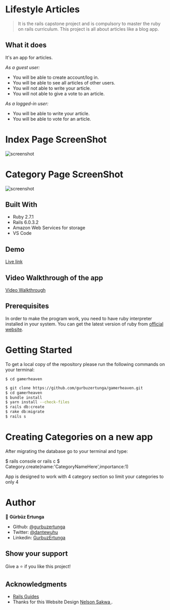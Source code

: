 # Lifestyle Articles

>  It is the rails capstone project and is compulsory to master the ruby on rails curriculum. This project is all about articles like a blog app.

## What it does

It's an app for articles.

*As a guest user:*

- You will be able  to create account/log in.
- You will be able to see all articles of other users.
- You will not able to write your article.
- You will not able to give a vote to an article.

*As a logged-in user:*

- You will be able to write your article.
- You will be able to vote for an article.

# Index Page ScreenShot

![screenshot](/assets/images/category_index_screenshot.png)

# Category Page ScreenShot

![screenshot](/assets/images/category_show_screenshot.png)

## Built With

- Ruby 2.7.1
- Rails 6.0.3.2
- Amazon Web Services for storage
- VS Code

## Demo

[Live link](https://mygamerheaven.herokuapp.com/)

## Video Walkthrough of the app

[Video Walkthrough](https://www.loom.com/share/c62b383705514abca142d3e514bc43a4)


## Prerequisites

In order to make the program work, you need to have ruby interpreter installed in your system. You can get the latest version of ruby from [official website](https://www.ruby-lang.org/en/downloads/).

# Getting Started

To get a local copy of the repository please run the following commands on your terminal:

```
$ cd gamerheaven
```

```bash
$ git clone https://github.com/gurbuzertunga/gamerheaven.git
$ cd gamerheaven
$ bundle install
$ yarn install --check-files
$ rails db:create
$ rake db:migrate
$ rails s
```
# Creating Categories on a new app

After migrating the database go to your terminal and type:

$ rails console or rails c
$ Category.create(name:'CategoryNameHere',importance:1)

App is designed to work with 4 category section so limit your categories to only 4

# Author

👤 **Gürbüz Ertunga**

- Github: [@gurbuzertunga](https://github.com/gurbuzertunga)
- Twitter: [@dantewuhu](https://twitter.com/dantewuhu)
- Linkedin: [GurbuzErtunga](https://www.linkedin.com/in/gurbuz-ertunga-a607a2a5/)

## Show your support

Give a :star:️ if you like this project!

## Acknowledgments

- <a href="https://guides.rubyonrails.org/" target="_blank">Rails Guides</a>
- Thanks for this Website Design [Nelson Sakwa
](https://www.behance.net/sakwadesignstudio).